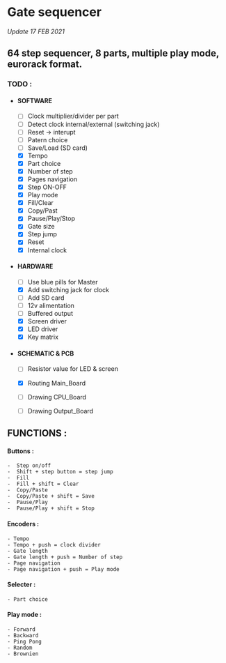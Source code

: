 
#   Gate sequencer
  *Update 17 FEB 2021*

##   64 step sequencer, 8 parts, multiple play mode, eurorack format.


###   TODO :
- #### SOFTWARE
	 - [ ] Clock multiplier/divider per part
	 - [ ] Detect clock internal/external (switching jack)
	 - [ ] Reset -> interupt
	 - [ ] Patern choice
	 - [ ] Save/Load (SD card)
	 - [x] Tempo
	 - [x] Part choice
	 - [x] Number of step
	 - [x] Pages navigation
	 - [x] Step ON-OFF
	 - [x] Play mode
	 - [x] Fill/Clear
	 - [x] Copy/Past
	 - [x] Pause/Play/Stop
	 - [x] Gate size
	 - [x] Step jump
	 - [x] Reset
	 - [x] Internal clock
  
 - #### HARDWARE
	 - [ ] Use blue pills for Master
	 - [x] Add switching jack for clock
	 - [ ] Add SD card
	 - [ ] 12v alimentation
	 - [ ] Buffered output
	 - [x] Screen driver
	 - [x] LED driver
	 - [x] Key matrix
      
- ####     SCHEMATIC & PCB
	 - [ ] Resistor value for LED & screen
	 - [x] Routing Main_Board
	 - [ ] Drawing CPU_Board
	 - [ ] Drawing Output_Board



##   FUNCTIONS :
#### Buttons  :
	-  Step on/off
	-  Shift + step button = step jump
	-  Fill
	-  Fill + shift = Clear
	-  Copy/Paste
	-  Copy/Paste + shift = Save
	-  Pause/Play
	-  Pause/Play + shift = Stop
	    

#### Encoders :
	- Tempo
	- Tempo + push = clock divider
	- Gate length
	- Gate length + push = Number of step
	- Page navigation
	- Page navigation + push = Play mode
	  
#### Selecter :
	- Part choice

#### Play mode :
	- Forward
	- Backward
	- Ping Pong
	- Random
	- Brownien
